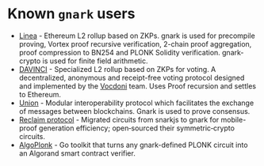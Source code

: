 # Known `gnark` users

* [Linea](https://linea.build) - Ethereum L2 rollup based on ZKPs. gnark is used for precompile proving, Vortex proof recursive verification, 2-chain proof aggregation, proof compression to BN254 and PLONK Solidity verification. gnark-crypto is used for finite field arithmetic.
* [DAVINCI](https://davinci.vote) - Specialized L2 rollup based on ZKPs for voting. A decentralized, anonymous and receipt-free voting protocol designed and implemented by the [Vocdoni](https://vocdoni.io) team. Uses Proof recursion and settles to Ethereum.
* [Union](https://union.build) - Modular interoperability protocol which facilitates the exchange of messages between blockchains. Gnark is used to prove consensus.
* [Reclaim protocol](https://reclaimprotocol.org/) - Migrated circuits from snarkjs to gnark for mobile-proof generation efficiency; open‑sourced their symmetric‑crypto circuits.
* [AlgoPlonk](https://github.com/giuliop/AlgoPlonk) - Go toolkit that turns any gnark-defined PLONK circuit into an Algorand smart contract verifier.

